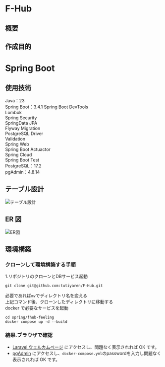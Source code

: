 # F-Hub 
## 概要 

## 作成目的 

# Spring Boot 
## 使用技術

Java：23  
Spring Boot：3.4.1
Spring Boot DevTools  
Lombok  
Spring Security  
SpringData JPA  
Flyway Migration  
PostgreSQL Driver  
Validation  
Spring Web  
Spring Boot Actuactor  
Spring Cloud  
Spring Boot Test  
PostgreSQL：17.2  
pgAdmin：4.8.14  


## テーブル設計

![テーブル設計](https://github.com/user-attachments/assets/53e5d645-2d3a-485a-805e-a14ec6a7e99e)

## ER 図

![ER図](https://github.com/user-attachments/assets/ad612bd6-d443-49a4-b243-920aaf9eb51b)

## 環境構築

### クローンして環境構築する手順

1.リポジトリのクローンとDBサービス起動

```
git clone git@github.com:tutiyaren/F-Hub.git
```

必要であれば`mv`でディレクトリ名を変える  
上記コマンド後、クローンしたディレクトリに移動する  
docker で必要なサービスを起動

```
cd spring/fhub-feeling
docker compose up -d --build
```

### 結果.ブラウザで確認

- [Laravel ウェルカムページ](http://localhost:8081) にアクセスし、問題なく表示されれば OK です。
- [pgAdmin](http://localhost:8081) にアクセスし、``docker-compose.yml``のpasswordを入力し問題なく表示されれば OK です。  
